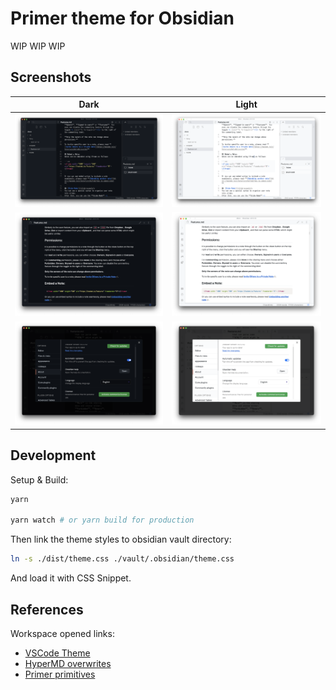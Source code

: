 # Primer theme for Obsidian

WIP WIP WIP

## Screenshots

|                       Dark                        |                        Light                        |
| :-----------------------------------------------: | :-------------------------------------------------: |
|   ![editor dark](./docs/images/editor_dark.png)   |   ![editor light](./docs/images/editor_light.png)   |
|  ![preview dark](./docs/images/preview_dark.png)  |  ![preview light](./docs/images/preview_light.png)  |
| ![settings dark](./docs/images/settings_dark.png) | ![settings light](./docs/images/settings_light.png) |

## Development

Setup & Build:

```bash
yarn

yarn watch # or yarn build for production
```

Then link the theme styles to obsidian vault directory:

```bash
ln -s ./dist/theme.css ./vault/.obsidian/theme.css
```

And load it with CSS Snippet.

## References

Workspace opened links:

- [VSCode Theme](https://github.com/primer/github-vscode-theme/blob/master/src/theme.js)
- [HyperMD overwrites](https://github.com/laobubu/HyperMD/blob/master/theme/hypermd-light.scss)
- [Primer primitives](https://primer.style/primitives/)
